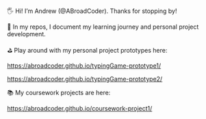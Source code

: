 🖐 Hi! I’m Andrew (@ABroadCoder). Thanks for stopping by! 

📘 In my repos, I document my learning journey and personal project development.

⛳️ Play around with my personal project prototypes here:
 
  https://abroadcoder.github.io/typingGame-prototype1/
  
  https://abroadcoder.github.io/typingGame-prototype2/

📚 My coursework projects are here:

  https://abroadcoder.github.io/coursework-project1/


<!---
ABroadCoder/ABroadCoder is a ✨ special ✨ repository because its `README.md` (this file) appears on your GitHub profile.
You can click the Preview link to take a look at your changes.
--->
